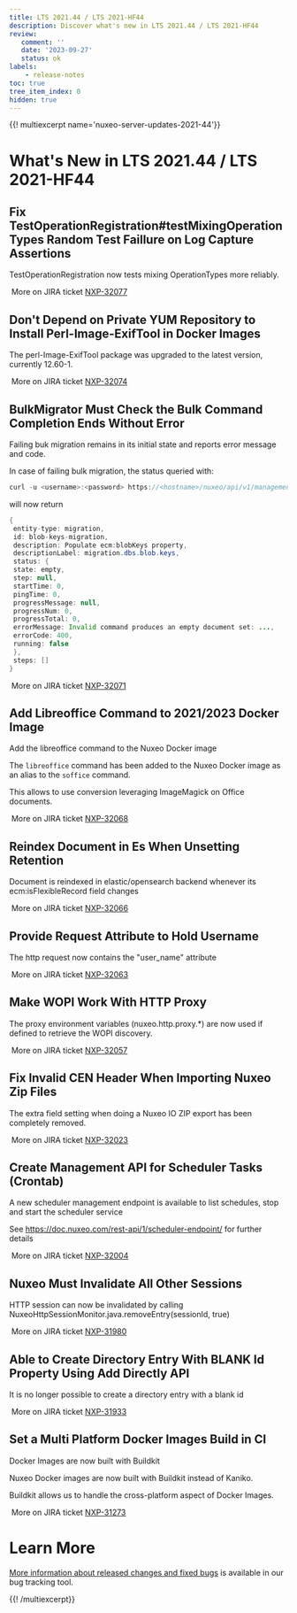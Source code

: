 ```yaml
---
title: LTS 2021.44 / LTS 2021-HF44
description: Discover what's new in LTS 2021.44 / LTS 2021-HF44
review:
   comment: ''
   date: '2023-09-27'
   status: ok
labels:
    - release-notes
toc: true
tree_item_index: 0
hidden: true
---
```


{{! multiexcerpt name='nuxeo-server-updates-2021-44'}}
# What's New in LTS 2021.44 / LTS 2021-HF44

## Fix TestOperationRegistration#testMixingOperationTypes Random Test Faillure on Log Capture Assertions


TestOperationRegistration now tests mixing OperationTypes more reliably.

<i class="fa fa-long-arrow-right" aria-hidden="true"></i>&nbsp;More on JIRA ticket [NXP-32077](https://jira.nuxeo.com/browse/NXP-32077)

## Don't Depend on Private YUM Repository to Install Perl-Image-ExifTool in Docker Images


The perl-Image-ExifTool package was upgraded to the latest version, currently 12.60-1.

<i class="fa fa-long-arrow-right" aria-hidden="true"></i>&nbsp;More on JIRA ticket [NXP-32074](https://jira.nuxeo.com/browse/NXP-32074)

## BulkMigrator Must Check the Bulk Command Completion Ends Without Error


Failing buk migration remains in its initial state and reports error message and code. 

In case of failing bulk migration, the status queried with:
```Java
curl -u <username>:<password> https://<hostname>/nuxeo/api/v1/management/migration/blob-keys-migration
```
will now return
```Java
{
 entity-type: migration,
 id: blob-keys-migration,
 description: Populate ecm:blobKeys property,
 descriptionLabel: migration.dbs.blob.keys,
 status: {
 state: empty,
 step: null,
 startTime: 0,
 pingTime: 0,
 progressMessage: null,
 progressNum: 0,
 progressTotal: 0,
 errorMessage: Invalid command produces an empty document set: ...,
 errorCode: 400,
 running: false
 },
 steps: []
}
```

<i class="fa fa-long-arrow-right" aria-hidden="true"></i>&nbsp;More on JIRA ticket [NXP-32071](https://jira.nuxeo.com/browse/NXP-32071)

## Add Libreoffice Command to 2021/2023 Docker Image


Add the libreoffice command to the Nuxeo Docker image

The `libreoffice` command has been added to the Nuxeo Docker image as an alias to the `soffice` command.

This allows to use conversion leveraging ImageMagick on Office documents.

<i class="fa fa-long-arrow-right" aria-hidden="true"></i>&nbsp;More on JIRA ticket [NXP-32068](https://jira.nuxeo.com/browse/NXP-32068)

## Reindex Document in Es When Unsetting Retention


Document is reindexed in elastic/opensearch backend whenever its ecm:isFlexibleRecord field changes

<i class="fa fa-long-arrow-right" aria-hidden="true"></i>&nbsp;More on JIRA ticket [NXP-32066](https://jira.nuxeo.com/browse/NXP-32066)

## Provide Request Attribute to Hold Username


The http request now contains the "user_name" attribute

<i class="fa fa-long-arrow-right" aria-hidden="true"></i>&nbsp;More on JIRA ticket [NXP-32063](https://jira.nuxeo.com/browse/NXP-32063)

## Make WOPI Work With HTTP Proxy


The proxy environment variables (nuxeo.http.proxy.*) are now used if defined to retrieve the WOPI discovery.

<i class="fa fa-long-arrow-right" aria-hidden="true"></i>&nbsp;More on JIRA ticket [NXP-32057](https://jira.nuxeo.com/browse/NXP-32057)

## Fix Invalid CEN Header When Importing Nuxeo Zip Files


The extra field setting when doing a Nuxeo IO ZIP export has been completely removed.

<i class="fa fa-long-arrow-right" aria-hidden="true"></i>&nbsp;More on JIRA ticket [NXP-32023](https://jira.nuxeo.com/browse/NXP-32023)

## Create Management API for Scheduler Tasks (Crontab)


A new scheduler management endpoint is available to list schedules, stop and start the scheduler service

See https://doc.nuxeo.com/rest-api/1/scheduler-endpoint/ for further details

<i class="fa fa-long-arrow-right" aria-hidden="true"></i>&nbsp;More on JIRA ticket [NXP-32004](https://jira.nuxeo.com/browse/NXP-32004)

## Nuxeo Must Invalidate All Other Sessions


HTTP session can now be invalidated by calling NuxeoHttpSessionMonitor.java.removeEntry(sessionId, true)

<i class="fa fa-long-arrow-right" aria-hidden="true"></i>&nbsp;More on JIRA ticket [NXP-31980](https://jira.nuxeo.com/browse/NXP-31980)

## Able to Create Directory Entry With BLANK Id Property Using Add Directly API


It is no longer possible to create a directory entry with a blank id

<i class="fa fa-long-arrow-right" aria-hidden="true"></i>&nbsp;More on JIRA ticket [NXP-31933](https://jira.nuxeo.com/browse/NXP-31933)

## Set a Multi Platform Docker Images Build in CI


Docker Images are now built with Buildkit

Nuxeo Docker images are now built with Buildkit instead of Kaniko.

Buildkit allows us to handle the cross-platform aspect of Docker Images.

<i class="fa fa-long-arrow-right" aria-hidden="true"></i>&nbsp;More on JIRA ticket [NXP-31273](https://jira.nuxeo.com/browse/NXP-31273)


# Learn More

[More information about released changes and fixed bugs](https://jira.nuxeo.com/secure/ReleaseNote.jspa?projectId=10011&version=22473) is available in our bug tracking tool.

{{! /multiexcerpt}}
